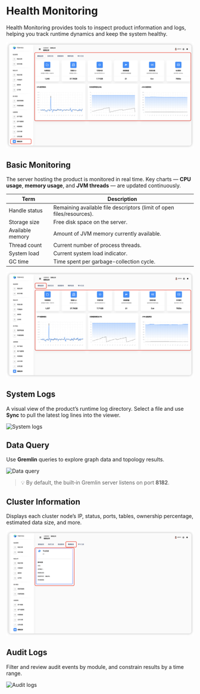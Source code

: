 # Health Monitoring

Health Monitoring provides tools to inspect product information and logs, helping you track runtime dynamics and keep the system healthy.

![Health Monitoring — UI](setting-manage-health-monitor-ui.f9f14406.png)

## Basic Monitoring

The server hosting the product is monitored in real time. Key charts — **CPU usage**, **memory usage**, and **JVM threads** — are updated continuously.

| Term | Description |
|---|---|
| Handle status | Remaining available file descriptors (limit of open files/resources). |
| Storage size | Free disk space on the server. |
| Available memory | Amount of JVM memory currently available. |
| Thread count | Current number of process threads. |
| System load | Current system load indicator. |
| GC time | Time spent per garbage-collection cycle. |

![Basic monitoring](setting-manage-health-monitor-basis.a036d6b6.png)

## System Logs

A visual view of the product’s runtime log directory. Select a file and use **Sync** to pull the latest log lines into the viewer.

![System logs](setting-manage-health-senior-sys-log.19d6615d.gif)

## Data Query

Use **Gremlin** queries to explore graph data and topology results.

![Data query](setting-manage-health-senior-search.50961e8e.gif)

> 💡 By default, the built‑in Gremlin server listens on port **8182**.

## Cluster Information

Displays each cluster node’s IP, status, ports, tables, ownership percentage, estimated data size, and more.

![Cluster information](setting-manage-health-monitor-info.6ce431cd.png)

## Audit Logs

Filter and review audit events by module, and constrain results by a time range.

![Audit logs](setting-manage-health-monitor-audit-log.713564eb.gif)
